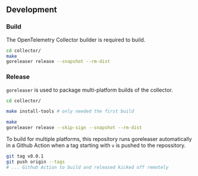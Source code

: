 ## Development

### Build


The OpenTelemetry Collector builder is required to build.

```sh
cd collector/
make
goreleaser release --snapshot --rm-dist
```

### Release

`goreleaser` is used to package multi-platform builds of the collector.

```sh
cd collector/

make install-tools # only needed the first build

make
goreleaser release --skip-sign --snapshot --rm-dist
```

To build for multiple platforms, this repository runs goreleaser automatically in a Github Action when a tag starting with `v` is pushed to the repossitory.

```sh
git tag v0.0.1
git push origin --tags
# ... Github Action to build and released kicked off remotely
```